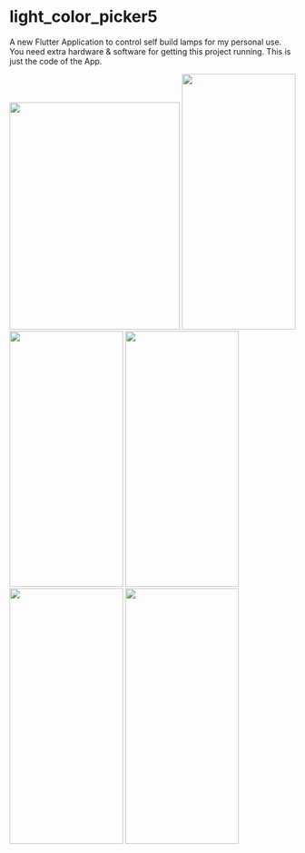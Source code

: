 # light_color_picker5

A new Flutter Application to control self build lamps for my personal use.
You need extra hardware & software for getting this project running. This is just the code of the App.

<img src="https://user-images.githubusercontent.com/51674496/134729746-d6f7c355-361e-4047-852e-8d10a981b9c0.jpg" width="300" height="400">
<img src="https://user-images.githubusercontent.com/51674496/134730086-30b066b4-487a-433e-a5a4-9309509617ba.png" width="200" height="450">
<img src="https://user-images.githubusercontent.com/51674496/134730092-3f417d4a-a545-4e44-9ec1-a117515dd69e.png" width="200" height="450">
<img src="https://user-images.githubusercontent.com/51674496/134730095-f8802ffa-faa8-47f6-ad56-aaa6f56f7cbe.png" width="200" height="450">
<img src="https://user-images.githubusercontent.com/51674496/134730096-18af494c-6fa3-432b-ae0b-adbb8f2a095f.png" width="200" height="450">
<img src="https://user-images.githubusercontent.com/51674496/134730097-c7504563-4a74-4d3a-9f6d-b06a6233bd02.png" width="200" height="450">

